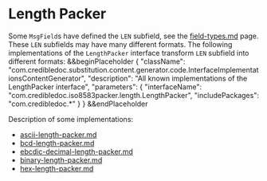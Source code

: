 # Length Packer

Some `MsgField`s have defined the `LEN` subfield, see the [field-types.md](../field-types.md) page.
These `LEN` subfields may have many different formats. The following implementations of the `LengthPacker` interface transform `LEN` subfield into different formats:
&&beginPlaceholder {
    "className": "com.credibledoc.substitution.content.generator.code.InterfaceImplementationsContentGenerator",
    "description": "All known implementations of the LengthPacker interface",
    "parameters": {
        "interfaceName": "com.credibledoc.iso8583packer.length.LengthPacker",
        "includePackages": "com.credibledoc.*"
    }
} &&endPlaceholder

Description of some implementations:
* [ascii-length-packer.md](../ascii/ascii-length-packer.md)
* [bcd-length-packer.md](../bcd/bcd-length-packer.md)
* [ebcdic-decimal-length-packer.md](../ebcdic/ebcdic-decimal-length-packer.md)
* [binary-length-packer.md](../binary/binary-length-packer.md)
* [hex-length-packer.md](../hex/hex-length-packer.md)
